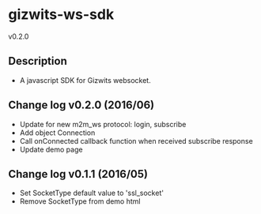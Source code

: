 gizwits-ws-sdk
=======
v0.2.0

## Description
* A javascript SDK for Gizwits websocket.

## Change log v0.2.0 (2016/06)
* Update for new m2m_ws protocol: login, subscribe
* Add object Connection
* Call onConnected callback function when received subscribe response
* Update demo page

## Change log v0.1.1 (2016/05)
* Set SocketType default value to 'ssl_socket'
* Remove SocketType from demo html